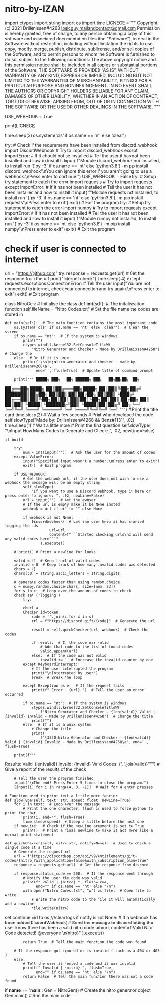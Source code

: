 # nitro-by-IZAN
import ctypes
import string
import os
import time
LICNECE = """
Copyright (c) 2021 Drillenissen#4268 logicguy.mailandcontact@gmail.com
Permission is hereby granted, free of charge, to any person obtaining a copy of this software and associated documentation files (the “Software”), to deal in the Software without restriction, including without limitation the rights to use, copy, modify, merge, publish, distribute, sublicense, and/or sell copies of the Software, and to permit persons to whom the Software is furnished to do so, subject to the following conditions:
The above copyright notice and this permission notice shall be included in all copies or substantial portions of the Software.
THE SOFTWARE IS PROVIDED “AS IS”, WITHOUT WARRANTY OF ANY KIND, EXPRESS OR IMPLIED, INCLUDING BUT NOT LIMITED TO THE WARRANTIES OF MERCHANTABILITY, FITNESS FOR A PARTICULAR PURPOSE AND NONINFRINGEMENT. IN NO EVENT SHALL THE AUTHORS OR COPYRIGHT HOLDERS BE LIABLE FOR ANY CLAIM, DAMAGES OR OTHER LIABILITY, WHETHER IN AN ACTION OF CONTRACT, TORT OR OTHERWISE, ARISING FROM, OUT OF OR IN CONNECTION WITH THE SOFTWARE OR THE USE OR OTHER DEALINGS IN THE SOFTWARE.
"""

USE_WEBHOOK = True

print(LICNECE)

time.sleep(3)
os.system('cls' if os.name == 'nt' else 'clear')


try:  # Check if the requrements have been installed
    from discord_webhook import DiscordWebhook  # Try to import discord_webhook
except ImportError:  # If it chould not be installed
    # Tell the user it has not been installed and how to install it
    input(
        f"Module discord_webhook not installed, to install run '{'py -3' if os.name == 'nt' else 'python3.8'} -m pip install discord_webhook'\nYou can ignore this error if you aren't going to use a webhook.\nPress enter to continue.")
    USE_WEBHOOK = False
try:  # Setup try statement to catch the error
    import requests  # Try to import requests
except ImportError:  # If it has not been installed
    # Tell the user it has not been installed and how to install it
    input(
        f"Module requests not installed, to install run '{'py -3' if os.name == 'nt' else 'python3.8'} -m pip install requests'\nPress enter to exit")
    exit()  # Exit the program
try:  # Setup try statement to catch the error
    import numpy  # Try to import requests
except ImportError:  # If it has not been installed
    # Tell the user it has not been installed and how to install it
    input(
        f"Module numpy not installed, to install run '{'py -3' if os.name == 'nt' else 'python3.8'} -m pip install numpy'\nPress enter to exit")
    exit()  # Exit the program

# check if user is connected to internet
url = "https://github.com"
try:
    response = requests.get(url)  # Get the responce from the url
    print("Internet check")
    time.sleep(.4)
except requests.exceptions.ConnectionError:
    # Tell the user
    input("You are not connected to internet, check your connection and try again.\nPress enter to exit")
    exit()  # Exit program


class NitroGen:  # Initialise the class
    def __init__(self):  # The initaliseaiton function
        self.fileName = "Nitro Codes.txt"  # Set the file name the codes are stored in

    def main(self):  # The main function contains the most important code
        os.system('cls' if os.name == 'nt' else 'clear')  # Clear the screen
        if os.name == "nt":  # If the system is windows
            print("")
            ctypes.windll.kernel32.SetConsoleTitleW(
                "Nitro Generator and Checker - Made by Drillenissen#4268")  # Change the
        else:  # Or if it is unix
            print(f'\33]0;Nitro Generator and Checker - Made by Drillenissen#4268\a',
                  end='', flush=True)  # Update title of command prompt

        print(""" █████╗ ███╗   ██╗ ██████╗ ███╗   ██╗██╗██╗  ██╗
██╔══██╗████╗  ██║██╔═══██╗████╗  ██║██║╚██╗██╔╝
███████║██╔██╗ ██║██║   ██║██╔██╗ ██║██║ ╚███╔╝
██╔══██║██║╚██╗██║██║   ██║██║╚██╗██║██║ ██╔██╗
██║  ██║██║ ╚████║╚██████╔╝██║ ╚████║██║██╔╝ ██╗
╚═╝  ╚═╝╚═╝  ╚═══╝ ╚═════╝ ╚═╝  ╚═══╝╚═╝╚═╝  ╚═╝
                                                        """)  # Print the title card
        time.sleep(2)  # Wait a few seconds
        # Print who developed the code
        self.slowType("Made by: Drillenissen#4268 && Benz#1131", .02)
        time.sleep(1)  # Wait a little more
        # Print the first question
        self.slowType(
            "\nInput How Many Codes to Generate and Check: ", .02, newLine=False)



    if build 

        try:
            num = int(input(''))  # Ask the user for the amount of codes
        except ValueError:
            input("Specified input wasn't a number.\nPress enter to exit")
            exit()  # Exit program

        if USE_WEBHOOK:
            # Get the webhook url, if the user does not wish to use a webhook the message will be an empty string
            self.slowType(
                "If you want to use a Discord webhook, type it here or press enter to ignore: ", .02, newLine=False)
            url = input('')  # Get the awnser
            # If the url is empty make it be None insted
            webhook = url if url != "" else None
            
            if webhook is not None:
                DiscordWebhook(  # Let the user know it has started logging the ids
                        url=url,
                        content=f"```Started checking urls\nI will send any valid codes here```"
                    ).execute()

        # print() # Print a newline for looks

        valid = []  # Keep track of valid codes
        invalid = 0  # Keep track of how many invalid codes was detected
        chars = []
        chars[:0] = string.ascii_letters + string.digits

        # generate codes faster than using random.choice
        c = numpy.random.choice(chars, size=[num, 23])
        for s in c:  # Loop over the amount of codes to check
        check set ('logging')
            try:

            check a
            Checker id=token 
                code = ''.join(x for x in s)
                url = f"https://discord.gift/{code}"  # Generate the url

                result = self.quickChecker(url, webhook)  # Check the codes

                if result:  # If the code was valid
                    # Add that code to the list of found codes
                    valid.append(url)
                else:  # If the code was not valid
                    invalid += 1  # Increase the invalid counter by one
            except KeyboardInterrupt:
                # If the user interrupted the program
                print("\nInterrupted by user")
                break  # Break the loop

            except Exception as e:  # If the request fails
                print(f" Error | {url} ")  # Tell the user an error occurred

            if os.name == "nt":  # If the system is windows
                ctypes.windll.kernel32.SetConsoleTitleW(
                    f"Nitro Generator and Checker - {len(valid)} Valid | {invalid} Invalid - Made by Drillenissen#4268")  # Change the title
                print("")
            else:  # If it is a unix system
                # Change the title
                print(
                    f'\33]0;Nitro Generator and Checker - {len(valid)} Valid | {invalid} Invalid - Made by Drillenissen#4268\a', end='', flush=True)

        print(f"""
Results:
 Valid: {len(valid)}
 Invalid: {invalid}
 Valid Codes: {', '.join(valid)}""")  # Give a report of the results of the check

        # Tell the user the program finished
        input("\nThe end! Press Enter 5 times to close the program.")
        [input(i) for i in range(4, 0, -1)]  # Wait for 4 enter presses

    # Function used to print text a little more fancier
    def slowType(self, text: str, speed: float, newLine=True):
        for i in text:  # Loop over the message
            # Print the one charecter, flush is used to force python to print the char
            print(i, end="", flush=True)
            time.sleep(speed)  # Sleep a little before the next one
        if newLine:  # Check if the newLine argument is set to True
            print()  # Print a final newline to make it act more like a normal print statement

    def quickChecker(self, nitro:str, notify=None):  # Used to check a single code at a time
        # Generate the request url
        url = f"https://discordapp.com/api/v9/entitlements/gift-codes/{nitro}?with_application=false&with_subscription_plan=true"
        response = requests.get(url)  # Get the response from discord

        if response.status_code == 200:  # If the responce went through
            # Notify the user the code was valid
            print(f" Valid | {nitro} ", flush=True,
                  end="" if os.name == 'nt' else "\n")
            with open("Nitro Codes.txt", "w") as file:  # Open file to write
                # Write the nitro code to the file it will automatically add a newline
                file.write(nitro)
set 
continue:=id to os ///clear logs 
            if notify is not None:  # If a webhook has been added
                DiscordWebhook(  # Send the message to discord letting the user know there has been a valid nitro code
                    url=url,
                    content=f"Valid Nito Code detected! @everyone \n{nitro}"
                ).execute()

            return True  # Tell the main function the code was found

        # If the responce got ignored or is invalid ( such as a 404 or 405 )
        else:
            # Tell the user it tested a code and it was invalid
            print(f" Invalid | {nitro} ", flush=True,
                  end="" if os.name == 'nt' else "\n")
            return False  # Tell the main function there was not a code found


if __name__ == '__main__':
    Gen = NitroGen()  # Create the nitro generator object
    Gen.main()  # Run the main code
